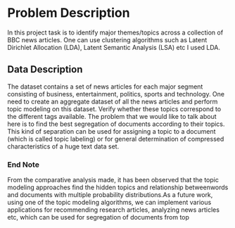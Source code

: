 # Problem Description
In this project task is to identify major themes/topics across a collection of BBC news articles. One can use clustering algorithms such as Latent Dirichlet Allocation (LDA), Latent Semantic Analysis (LSA) etc
I used LDA.
## Data Description
The dataset contains a set of news articles for each major segment consisting of business, entertainment, politics, sports and technology. One need to create an aggregate dataset of all the news articles and perform topic modeling on this dataset. 
Verify whether these topics correspond to the different tags available.
The problem that we would like to talk about here is to find the best segregation of documents according to their topics. This kind of separation can be used for assigning a topic to a document (which is called topic labeling) or for general determination of compressed characteristics of a huge text data set.
### End Note
From the comparative analysis made, it has been observed that the topic modeling approaches find the hidden topics and relationship betweenwords and documents with multiple probability distributions.As a future work, using one of the topic modeling algorithms, we can implement various applications for recommending research articles, analyzing news articles etc, which can be used for segregation of documents from top
